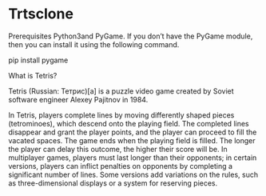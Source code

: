 # Trtsclone

 Prerequisites
Python3and  PyGame. If you don’t have the PyGame module, then you can install it using the following command.

pip install pygame

What is Tetris?

Tetris (Russian: Тетрис)[a] is a puzzle video game created by Soviet software engineer Alexey Pajitnov in 1984. 

In Tetris, players complete lines by moving differently shaped pieces (tetrominoes), which descend onto the playing field. The completed lines disappear and grant the player points, and the player can proceed to fill the vacated spaces. The game ends when the playing field is filled. The longer the player can delay this outcome, the higher their score will be. In multiplayer games, players must last longer than their opponents; in certain versions, players can inflict penalties on opponents by completing a significant number of lines. Some versions add variations on the rules, such as three-dimensional displays or a system for reserving pieces.
